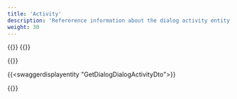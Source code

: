 ```yaml
---
title: 'Activity'
description: 'Refererence information about the dialog activity entity'
weight: 30
---
```


{{<dialogportenswaggerselector>}}
{{<swaggerload>}}

{{<notyetwritten>}}


{{<swaggerdisplayentity "GetDialogDialogActivityDto">}}

{{<children />}}